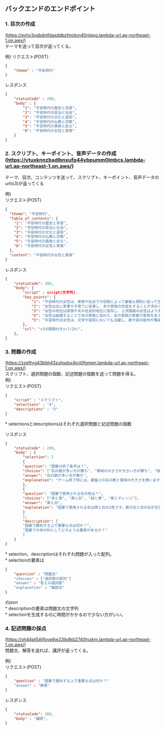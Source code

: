 ## バックエンドのエンドポイント

### 1. 目次の作成  
(https://evhv3xgbdntfdaxddbzfmidvn40nlqpg.lambda-url.ap-northeast-1.on.aws/)  
テーマを送って目次が返ってくる。

例)
リクエスト(POST)
```json
{
    "theme" : "平安時代"
}
```
レスポンス
```json
{
    "statusCode" : 200,
    "body" : {
        "1": "平安時代の歴史と背景",
        "2": "平安時代の政治と社会",
        "3": "平安時代の文化と芸術",
        "4": "平安時代の仏教と宗教",
        "5": "平安時代の貴族と武士",
        "6": "平安時代の女性と家族"
    }
}
```
### 2. スクリプト、キーポイント、音声データの作成  (https://vtuxknnzbadlbnxufp44ybpumm0lmbcs.lambda-url.ap-northeast-1.on.aws/)  
テーマ、目次、コンテンツを送って、スクリプト、キーポイント、音声データのurl(s3)が返ってくる  

例)  
リクエスト(POST)
```json
{
  "theme": "平安時代",
  "table_of_contents": {
    "1": "平安時代の歴史と背景",
    "2": "平安時代の政治と社会",
    "3": "平安時代の文化と芸術",
    "4": "平安時代の仏教と宗教",
    "5": "平安時代の貴族と武士",
    "6": "平安時代の女性と家族"
  },
  "content": "平安時代の女性と家族"
}
```

レスポンス
```json
{        
    "statusCode": 200,
    "body": {
        "script" : script(文字列),
        "key_points": {
            "1": "平安時代の女性は、家族や社会での役割によって厳格な規則に従って生活していました。",
            "2": "女性は主に家事や子育てに従事し、夫や家族の世話をすることが求められました。",
            "3": "女性の地位は家族や夫の社会的地位に依存し、上流階級の女性はより多くの自由を享受することができました。",
            "4": "女性は結婚することで夫の家族に加わり、夫の家族の家業や家政を支える役割を果たしました。",
            "5": "平安時代の女性は、文学や芸術においても活躍し、歌や詩の創作や雅楽の演奏などに参加する機会もありました。"
        },
        "url": "s3の期限付きurl(2h)",
    },
}
```

### 3. 問題の作成  
(https://zzefhrg43bbh43zuhsdsx4jcii0fgmen.lambda-url.ap-northeast-1.on.aws/)  
スクリプト、選択問題の個数、記述問題の個数を送って問題を得る。  
例)  
リクエスト(POST)
```json
{
    "script" : "スクリプト",
    "selections" : "4",
    "descriptions" : "3"
}
```
\* selectionsとdescriptionsはそれぞれ選択問題と記述問題の個数  
  
  
リスポンス
```json
{
    "statusCode" : 200,
    "body" : {
        "selection": [
        {
        "question": "囲碁の終了条件は？",
        "choices": ["石の数が多い方が勝ち", "領域の大きさが大きい方が勝ち", "相手の石を全て取った方が勝ち", "自分の石を全て配置した方が勝ち"],
        "answer": "石の数が多い方が勝ち",
        "explanation": "ゲーム終了時には、碁盤上の石の数と領域の大きさを競いますが、囲碁の終了条件は石の数が多い方が勝つことです。領域の大きさも重要ですが、石の数が決定的な要素となります。"
        },
        {
        "question": "囲碁で使用される石の色は？",
        "choices": ["赤と青", "黒と白", "緑と黄", "紫とオレンジ"],
        "answer": "黒と白",
        "explanation": "囲碁で使用される石は黒と白の2色です。黒の石と白の石が交互に碁盤上に配置されます。石の色でプレイヤーを区別することができます。"
        }
        ],
        "description": [
        "囲碁で勝利する上で重要な点は何か？",
        "囲碁での地の利としてどのような要素があるか？"
        ]
    }
}
```

\* selection、descriptionはそれぞれ問題が入った配列。  
\* selectionの要素は
```json
{
    "question" : "問題文"
    "choices" : ["選択肢の配列"]
    "answer" : "答えの選択肢"
    "explanation" : "解説文"
}
```
のjson  
\* descriptionの要素は問題文の文字列  
\* selectionを生成するのに時間がかかるので少ない方がいい。  

### 4. 記述問題の採点  
(https://xh44pt54jlfovp6w23ib4kb2740tyzkm.lambda-url.ap-northeast-1.on.aws/)  
問題文、解答を送れば、講評が返ってくる。  

例)  
リクエスト(POST)
```json
{
    "question" : "囲碁で勝利する上で重要な点は何か？"
    "answer" : "解答"
}
```
レスポンス
```json
{        
    "statusCode": 200,
    "body" : "講評",
}
```